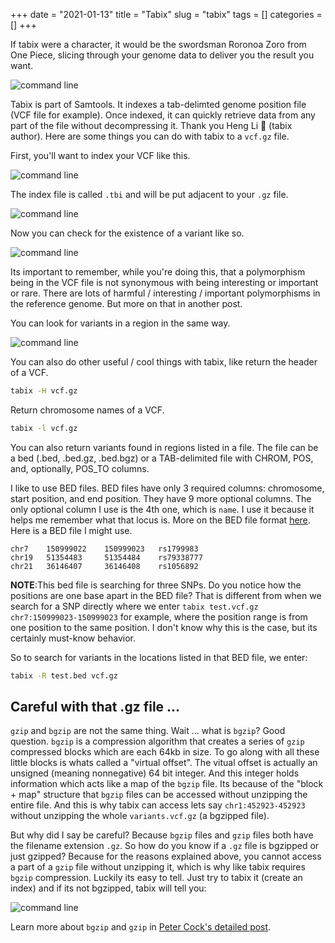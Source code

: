 +++ 
date = "2021-01-13"
title = "Tabix"
slug = "tabix"
tags = []
categories = []
+++

If tabix were a character, it would be the swordsman Roronoa Zoro from One Piece, slicing through your genome data to deliver you the result you want.

![command line](/images/zoro.jpeg)

Tabix is part of Samtools. It indexes a tab-delimted genome position file (VCF file for example). Once indexed, it can quickly retrieve data from any part of the file without decompressing it. Thank you Heng Li 🙏 (tabix author). Here are some things you can do with tabix to a `vcf.gz` file.


First, you'll want to index your VCF like this.

![command line](/images/tabix_make_index.png)

The index file is called `.tbi` and will be put adjacent to your `.gz` file.

![command line](/images/tabix_index_made.png)

Now you can check for the existence of a variant like so. 

![command line](/images/tabix_one_variant.png)

Its important to remember, while you're doing this, that a polymorphism being in the VCF file is not synonymous with being interesting or important or rare. There are lots of harmful / interesting / important polymorphisms in the reference genome. But more on that in another post.


You can look for variants in a region in the same way.

![command line](/images/tabix_region.png)

You can also do other useful / cool things with tabix, like return the header of a VCF.

```sh
tabix -H vcf.gz
```

Return chromosome names of a VCF.
```sh
tabix -l vcf.gz
```

You can also return variants found in regions listed in a file. The file can be a bed (.bed, .bed.gz, .bed.bgz) or a TAB-delimited file with CHROM, POS, and, optionally, POS_TO columns.

I like to use BED files. BED files have only 3 required columns: chromosome, start position, and end position. They have 9 more optional columns. The only optional column I use is the 4th one, which is `name`. I use it because it helps me remember what that locus is. More on the BED file format [here](https://m.ensembl.org/info/website/upload/bed.html). Here is a BED file I might use. 

```tsv
chr7    150999022    150999023   rs1799983
chr19   51354483     51354484    rs79338777
chr21   36146407     36146408    rs1056892
```

__NOTE__:This bed file is searching for three SNPs. Do you notice how the positions are one base apart in the BED file? That is different from when we search for a SNP directly where we enter `tabix test.vcf.gz chr7:150999023-150999023` for example, where the position range is from one position to the same position. I don't know why this is the case, but its certainly must-know behavior.

So to search for variants in the locations listed in that BED file, we enter:
```sh
tabix -R test.bed vcf.gz
```



## Careful with that .gz file ...

`gzip` and `bgzip` are not the same thing. Wait ... what is `bgzip`? Good question. `bgzip` is a compression algorithm that creates a series of `gzip` compressed blocks which are each 64kb in size. To go along with all these little blocks is whats called a "virtual offset". The vitual offset is actually an unsigned (meaning nonnegative) 64 bit integer. And this integer holds information which acts like a map of the `bgzip` file. Its because of the "block + map" structure that `bgzip` files can be accessed without unzipping the entire file. And this is why tabix can access lets say `chr1:452923-452923` without unzipping the whole `variants.vcf.gz` (a bgzipped file).

But why did I say be careful? Because `bgzip` files and `gzip` files both have the filename extension `.gz`. So how do you know if a `.gz` file is bgzipped or just gzipped? Because for the reasons explained above, you cannot access a part of a `gzip` file without unzipping it, which is why like tabix requires `bgzip` compression. Luckily its easy to tell. Just try to tabix it (create an index) and if its not bgzipped, tabix will tell you:

![command line](/images/tabix_not_bgzipped.png)

Learn more about `bgzip` and `gzip` in [Peter Cock's detailed post](https://blastedbio.blogspot.com/2011/11/bgzf-blocked-bigger-better-gzip.html).
